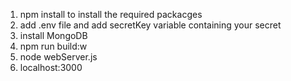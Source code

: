 1. npm install
   to install the required packacges
2. add .env file and add secretKey variable containing your secret
3. install MongoDB
4. npm run build:w
5. node webServer.js
6. localhost:3000

